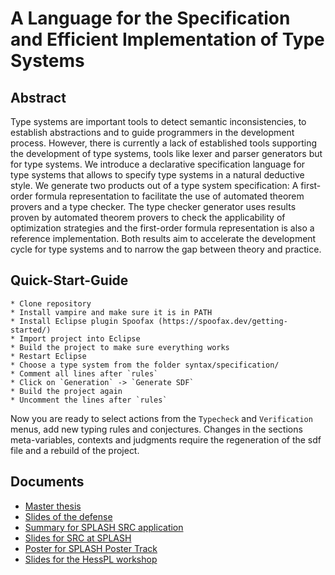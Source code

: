 A Language for the Specification and Efficient Implementation of Type Systems
===

Abstract
---

Type systems are important tools to detect semantic inconsistencies,
to establish abstractions and to guide programmers in the development
process. However, there is currently a lack of established tools
supporting the development of type systems, tools like lexer and
parser generators but for type systems. We introduce a declarative
specification language for type systems that allows to specify type
systems in a natural deductive style. We generate two products out of
a type system specification: A first-order formula representation to
facilitate the use of automated theorem provers and a type
checker. The type checker generator uses results proven by automated
theorem provers to check the applicability of optimization strategies
and the first-order formula representation is also a reference
implementation. Both results aim to accelerate the development cycle
for type systems and to narrow the gap between theory and practice.

Quick-Start-Guide
---

    * Clone repository
    * Install vampire and make sure it is in PATH
    * Install Eclipse plugin Spoofax (https://spoofax.dev/getting-started/)
    * Import project into Eclipse
    * Build the project to make sure everything works
    * Restart Eclipse
    * Choose a type system from the folder syntax/specification/
    * Comment all lines after `rules`
    * Click on `Generation` -> `Generate SDF`
    * Build the project again
    * Uncomment the lines after `rules`

Now you are ready to select actions from the `Typecheck` and
`Verification` menus, add new typing rules and conjectures. Changes in
the sections meta-variables, contexts and judgments require the
regeneration of the sdf file and a rebuild of the project.

Documents
---

   * [Master thesis](https://users.pascal-wittmann.de/pascal/master-thesis/thesis.pdf)
   * [Slides of the defense](https://users.pascal-wittmann.de/pascal/master-thesis/slides-of-the-defense.pdf)
   * [Summary for SPLASH SRC application](https://users.pascal-wittmann.de/pascal/master-thesis/summary-for-splash-src-application.pdf)
   * [Slides for SRC at SPLASH](https://users.pascal-wittmann.de/pascal/master-thesis/slides-for-src-at-splash.pdf)
   * [Poster for SPLASH Poster Track](https://users.pascal-wittmann.de/pascal/master-thesis/poster-for-splash.pdf)
   * [Slides for the HessPL workshop](https://users.pascal-wittmann.de/pascal/master-thesis/slides-for-hesspl.pdf)
